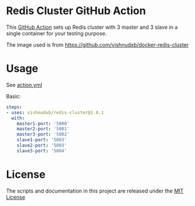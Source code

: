 # Redis Cluster GitHub Action

This [GitHub Action](https://github.com/features/actions) sets up Redis cluster with 3 master and 3 slave in a single container for your testing purpose.

The image used is from https://github.com/vishnudxb/docker-redis-cluster

# Usage

See [action.yml](action.yml)

Basic:
```yaml
steps:
- uses: vishnudxb/redis-cluster@1.0.1
  with:
    master1-port: '5000'
    master2-port: '5001'
    master3-port: '5002'
    slave1-port: '5003'
    slave2-port: '5003'
    slave3-port: '5004'
```

# License

The scripts and documentation in this project are released under the [MIT License](LICENSE)
